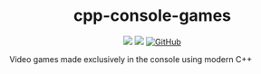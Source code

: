  <h1 align="center">cpp-console-games</h1>

<p align="center">
    </a>
    <a alt="C++ Standard Version" title="C++ Standard Version">
        <img src="https://img.shields.io/badge/Standard-C++20-blue">
    </a>
    <a alt="CMake Version" title="CMake Version">
        <img src="https://img.shields.io/badge/CMake-3.18+-blue">
    </a>
    <a href="LICENSE" alt="License" title="License">
        <img alt="GitHub" src="https://img.shields.io/badge/license-MIT-green">
    </a>
</p>

Video games made exclusively in the console using modern C++
